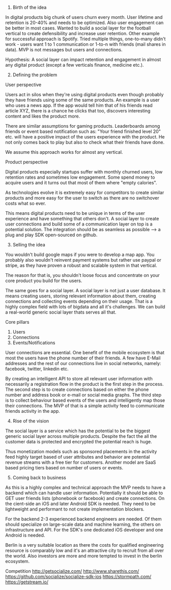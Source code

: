 1. Birth of the idea

In digital products big chunk of users churn every month.
User lifetime and retention is 20-40% and needs to be optimized. Also user engagement can be better in most cases.
Wanted to build a social layer for the football vertical to create defensibility and increase user retention. Other example for successful approach is Spotify.
Tried multiple things, one-to-many didn't work - users want 1 to 1 communication or 1-to-n with friends (mail shares in data).
MVP is not messages but users and connections.

Hypothesis:
A social layer can impact retention and engagement in almost any digital product (except a few verticals finance, medicine etc.).

2. Defining the problem

User perspective

Users act in silos when they're using digital products even though probably they have friends using some of the same products. An example is a user who uses a news app. If the app would tell him that of his friends read article XYZ, there is a chance he clicks that too, discovers interesting content and likes the product more.

There are similar assumptions for gaming products. Leaderboards among friends or event based notification such as: "Your friend finished level 20" etc. will have a positive impact of the users experience with the product. He not only comes back to play but also to check what their friends have done.

We assume this approach works for almost any vertical.

Product perspective

Digital products especially startups suffer with monthly churned users, low retention rates and sometimes low engagement. Some spend money to acquire users and it turns out that most of them where "empty calories".

As technologies evolve it is extremely easy for competitors to create similar products and more easy for the user to switch as there are no switchover costs what so ever.

This means digital products need to be unique in terms of the user experience and have something that others don't. A social layer to create user connections and build some of a communication layer on top is a potential solution. The integration should be as seamless as possible --> a plug and play SDK open-sourced on github.

3. Selling the idea

You wouldn't build google maps if you were to develop a map app. You probably also wouldn't reinvent payment systems but rather use paypal or stripe, as they have proven a robust and scalable system in that vertical.

The reason for that is, you shouldn't loose focus and concentrate on your core product you build for the users.

The same goes for a social layer. A social layer is not just a user database. It means creating users, storing relevant information about them, creating connections and collecting events depending on their usage. That is a highly complex field with lots of bigdata and all it's challenges. We can build a real-world generic social layer thats serves all that.

Core pillars

1. Users
2. Connections
3. Events/Notifications

User connections are essential. One benefit of the mobile ecosystem is that most the users have the phone number of their friends. A few have E-Mail addresses and the rest of our connections live in social networks, namely: facebook, twitter, linkedin etc.

By creating an intelligent API to store all relevant user information with necessarily a registration flow in the product is the first step in the process.
The second step is to create connections based on either the phone number and address book or e-mail or social media graphs.
The third step is to collect behaviour based events of the users and intelligently map those their connections. The MVP of that is a simple activity feed to communicate friends activity in the app.

4. Rise of the vision

The social layer is a service which has the potential to be the biggest generic social layer across  multiple products. Despite the fact the all the customer data is protected and encrypted the potential reach is huge.

Thus monetization models such as sponsored placements in the activity feed highly target based of user attributes and behavior are potential revenue streams with a free tier for customers. Another model are SaaS based pricing tiers based on number of users or events.

5. Coming back to business

As this is a highly complex and technical approach the MVP needs to have a backend which can handle user information. Potentially it should be able to GET user friends lists (phonebook or facebook) and create connections. On the cient-side an iOS and later Android SDK is needed. They need to be lightweight and performant to not create implementation blockers.

For the backend 2-3 experienced backend engineers are needed. Of them should specialize on large-scale data and machine learning, the others on infrastructure and API. For the SDK's one dedicated iOS developer and one Android is needed.

Berlin is a very suitable location as there the costs for qualified engineering resource is comparably low and it's an attractive city to recruit from all over the world. Also investors are more and more tempted to invest in the berlin ecosystem.

Competition
http://getsocialize.com/
http://www.sharethis.com/
https://github.com/socialize/socialize-sdk-ios
https://stormpath.com/
https://getstream.io/
